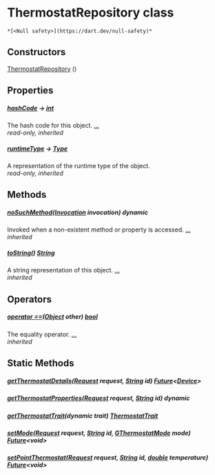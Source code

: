 


# ThermostatRepository class






    *[<Null safety>](https://dart.dev/null-safety)*






## Constructors

[ThermostatRepository](../yonomi-sdk/ThermostatRepository/ThermostatRepository.md) ()

    


## Properties

##### [hashCode](https://api.flutter.dev/flutter/dart-core/Object/hashCode.html) &#8594; [int](https://api.flutter.dev/flutter/dart-core/int-class.html)



The hash code for this object. [...](https://api.flutter.dev/flutter/dart-core/Object/hashCode.html)  
_read-only, inherited_



##### [runtimeType](https://api.flutter.dev/flutter/dart-core/Object/runtimeType.html) &#8594; [Type](https://api.flutter.dev/flutter/dart-core/Type-class.html)



A representation of the runtime type of the object.   
_read-only, inherited_




## Methods

##### [noSuchMethod](https://api.flutter.dev/flutter/dart-core/Object/noSuchMethod.html)([Invocation](https://api.flutter.dev/flutter/dart-core/Invocation-class.html) invocation) dynamic



Invoked when a non-existent method or property is accessed. [...](https://api.flutter.dev/flutter/dart-core/Object/noSuchMethod.html)  
_inherited_



##### [toString](https://api.flutter.dev/flutter/dart-core/Object/toString.html)() [String](https://api.flutter.dev/flutter/dart-core/String-class.html)



A string representation of this object. [...](https://api.flutter.dev/flutter/dart-core/Object/toString.html)  
_inherited_




## Operators

##### [operator ==](https://api.flutter.dev/flutter/dart-core/Object/operator_equals.html)([Object](https://api.flutter.dev/flutter/dart-core/Object-class.html) other) [bool](https://api.flutter.dev/flutter/dart-core/bool-class.html)



The equality operator. [...](https://api.flutter.dev/flutter/dart-core/Object/operator_equals.html)  
_inherited_





## Static Methods

##### [getThermostatDetails](../yonomi-sdk/ThermostatRepository/getThermostatDetails.md)([Request](../yonomi-sdk/Request-class.md) request, [String](https://api.flutter.dev/flutter/dart-core/String-class.html) id) [Future](https://api.flutter.dev/flutter/dart-async/Future-class.html)&lt;[Device](../yonomi-sdk/Device-class.md)>



   




##### [getThermostatProperties](../yonomi-sdk/ThermostatRepository/getThermostatProperties.md)([Request](../yonomi-sdk/Request-class.md) request, [String](https://api.flutter.dev/flutter/dart-core/String-class.html) id) dynamic



   




##### [getThermostatTrait](../yonomi-sdk/ThermostatRepository/getThermostatTrait.md)(dynamic trait) [ThermostatTrait](../yonomi-sdk/ThermostatTrait-class.md)



   




##### [setMode](../yonomi-sdk/ThermostatRepository/setMode.md)([Request](../yonomi-sdk/Request-class.md) request, [String](https://api.flutter.dev/flutter/dart-core/String-class.html) id, [GThermostatMode](../third_party_yonomi_graphql_schema_schema.docs.schema.gql/GThermostatMode-class.md) mode) [Future](https://api.flutter.dev/flutter/dart-async/Future-class.html)&lt;void>



   




##### [setPointThermostat](../yonomi-sdk/ThermostatRepository/setPointThermostat.md)([Request](../yonomi-sdk/Request-class.md) request, [String](https://api.flutter.dev/flutter/dart-core/String-class.html) id, [double](https://api.flutter.dev/flutter/dart-core/double-class.html) temperature) [Future](https://api.flutter.dev/flutter/dart-async/Future-class.html)&lt;void>



   










